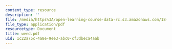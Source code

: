 ```yaml
---
content_type: resource
description: ''
file: /media/https%3A/open-learning-course-data-rc.s3.amazonaws.com/18-330-introduction-to-numerical-analysis-spring-2004/1c22a75c4a8e9ee3abc0cf3dbeca4aab_weed.pdf
file_type: application/pdf
resourcetype: Document
title: weed.pdf
uid: 1c22a75c-4a8e-9ee3-abc0-cf3dbeca4aab
---
```

